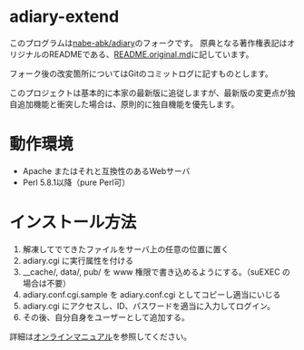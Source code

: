 # adiary-extend

このプログラムは[nabe-abk/adiary](https://github.com/nabe-abk/adiary)のフォークです。
原典となる著作権表記はオリジナルのREADMEである、[README.original.md](README.original.md)に記しています。

フォーク後の改変箇所についてはGitのコミットログに記すものとします。

このプロジェクトは基本的に本家の最新版に追従しますが、最新版の変更点が独自追加機能と衝突した場合は、原則的に独自機能を優先します。

# 動作環境

- Apache またはそれと互換性のあるWebサーバ
- Perl 5.8.1以降（pure Perl可）

# インストール方法

1. 解凍してでてきたファイルをサーバ上の任意の位置に置く
2. adiary.cgi に実行属性を付ける
3. \_\_cache/, data/, pub/ を www 権限で書き込めるようにする。（suEXEC の場合は不要）
4. adiary.conf.cgi.sample を adiary.conf.cgi としてコピーし適当にいじる
5. adiary.cgi にアクセスし、ID、パスワードを適当に入力してログイン。
6. その後、自分自身をユーザーとして追加する。

詳細は[オンラインマニュアル](http://adiary.org/v3man/)を参照してください。
